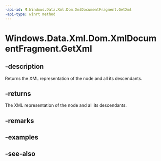 ----api-id: M:Windows.Data.Xml.Dom.XmlDocumentFragment.GetXml
-api-type: winrt method
---<!-- Method syntaxpublic string GetXml()--># Windows.Data.Xml.Dom.XmlDocumentFragment.GetXml## -descriptionReturns the XML representation of the node and all its descendants.## -returnsThe XML representation of the node and all its descendants.## -remarks## -examples## -see-also